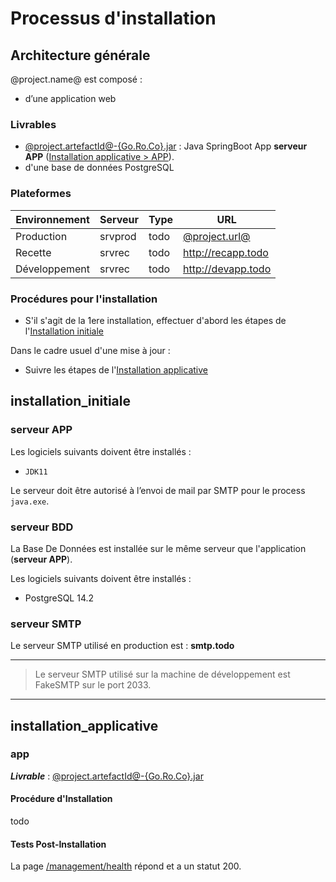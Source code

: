 # Processus d'installation

## Architecture générale

@project.name@ est composé : 

- d’une application web

### Livrables

- [@project.artefactId@-{Go.Ro.Co}.jar](http://nexus.todo/#browse/browse:maven-releases:com/@project.artefactId@/) : Java SpringBoot App **serveur APP** ([Installation applicative > APP](#app)).
- d'une base de données PostgreSQL

### Plateformes

| Environnement | Serveur | Type | URL |
| ------------- | ------- | ---- | --- |
| Production    | srvprod | todo | [@project.url@](@project.url@) |
| Recette       | srvrec  | todo | <http://recapp.todo> |
| Développement | srvrec  | todo | <http://devapp.todo> |

### Procédures pour l'installation

- S'il s'agit de la 1ere installation, effectuer d'abord les étapes de l'[Installation initiale](#installation_initiale)

Dans le cadre usuel d'une mise à jour :

- Suivre les étapes de l'[Installation applicative](#installation_applicative)

## installation_initiale

### serveur APP

Les logiciels suivants doivent être installés : 

- `JDK11`

Le serveur doit être autorisé à l’envoi de mail par SMTP pour le process `java.exe`.

### serveur BDD

La Base De Données est installée sur le même serveur que l'application (**serveur APP**).

Les logiciels suivants doivent être installés :

- PostgreSQL 14.2

### serveur SMTP

Le serveur SMTP utilisé en production est : **smtp.todo**

 ---
 
> Le serveur SMTP utilisé sur la machine de développement est FakeSMTP sur le port 2033.

  ---

## installation_applicative

### app

***Livrable*** : [@project.artefactId@-{Go.Ro.Co}.jar](http://nexus.todo/#browse/browse:maven-releases:com/@project.artefactId@/)

#### Procédure d'Installation

todo

#### Tests Post-Installation

La page [/management/health](/management/health) répond et a un statut 200.
